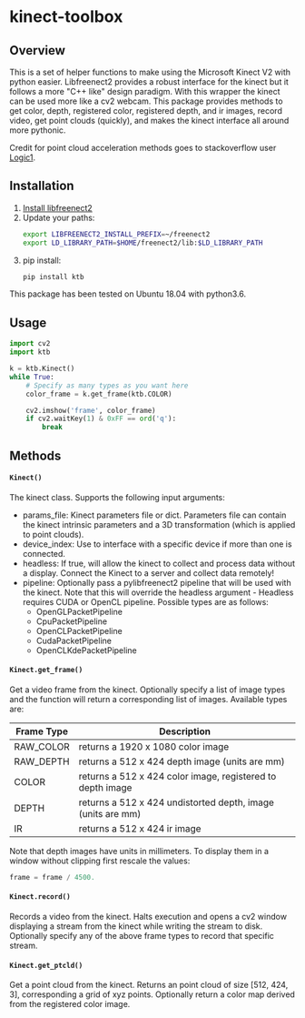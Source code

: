 # kinect-toolbox
## Overview
This is a set of helper functions to make using the Microsoft Kinect V2 with python easier. Libfreenect2 provides a robust interface for the kinect but it follows a more "C++ like" design paradigm. With this wrapper the kinect can be used more like a cv2 webcam. This package provides methods to get color, depth, registered color, registered depth, and ir images, record video, get point clouds (quickly), and makes the kinect interface all around more pythonic.

Credit for point cloud acceleration methods goes to stackoverflow user [Logic1](https://stackoverflow.com/questions/41241236/vectorizing-the-kinect-real-world-coordinate-processing-algorithm-for-speed).

## Installation
1) [Install libfreenect2](https://github.com/OpenKinect/libfreenect2) 
2) Update your paths:
    ```bash
    export LIBFREENECT2_INSTALL_PREFIX=~/freenect2
    export LD_LIBRARY_PATH=$HOME/freenect2/lib:$LD_LIBRARY_PATH
    ```
3) pip install:
    ```bash
    pip install ktb
    ```

This package has been tested on Ubuntu 18.04 with python3.6.

## Usage
```python
import cv2
import ktb

k = ktb.Kinect()
while True:
    # Specify as many types as you want here
    color_frame = k.get_frame(ktb.COLOR)

    cv2.imshow('frame', color_frame)
    if cv2.waitKey(1) & 0xFF == ord('q'):
        break
```

## Methods
#### `Kinect()`
The kinect class. Supports the following input arguments:
* params_file: Kinect parameters file or dict. Parameters file can contain the kinect intrinsic parameters and a 3D transformation (which is applied to point clouds).
* device_index: Use to interface with a specific device if more than one is connected. 
* headless: If true, will allow the kinect to collect and process data without a display. Connect the Kinect to a server and collect data remotely!
* pipeline: Optionally pass a pylibfreenect2 pipeline that will be used with the kinect. Note that this will override the headless argument - Headless requires CUDA or OpenCL pipeline. Possible types are as follows:
    * OpenGLPacketPipeline
    * CpuPacketPipeline
    * OpenCLPacketPipeline
    * CudaPacketPipeline
    * OpenCLKdePacketPipeline

#### `Kinect.get_frame()`
Get a video frame from the kinect. Optionally specify a list of image types and the function will return a corresponding list of images. Available types are:

| Frame Type | Description |
|-|-|
| RAW_COLOR | returns a 1920 x 1080 color image |
| RAW_DEPTH | returns a 512 x 424 depth image (units are mm) |
| COLOR     | returns a 512 x 424 color image, registered to depth image |
| DEPTH     | returns a 512 x 424 undistorted depth, image (units are mm) |
| IR        | returns a 512 x 424 ir image |

Note that depth images have units in millimeters. To display them in a window without clipping first rescale the values:
```python
frame = frame / 4500.
```

#### `Kinect.record()`
Records a video from the kinect. Halts execution and opens a cv2 window displaying a stream from the kinect while writing the stream to disk. Optionally specify any of the above frame types to record that specific stream.

#### `Kinect.get_ptcld()`
Get a point cloud from the kinect. Returns an point cloud of size [512, 424, 3], corresponding a grid of xyz points. Optionally return a color map derived from the registered color image.